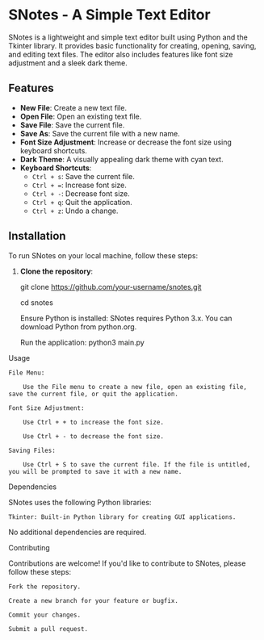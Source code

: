 # SNotes - A Simple Text Editor

SNotes is a lightweight and simple text editor built using Python and the Tkinter library. It provides basic functionality for creating, opening, saving, and editing text files. The editor also includes features like font size adjustment and a sleek dark theme.


## Features

- **New File**: Create a new text file.
- **Open File**: Open an existing text file.
- **Save File**: Save the current file.
- **Save As**: Save the current file with a new name.
- **Font Size Adjustment**: Increase or decrease the font size using keyboard shortcuts.
- **Dark Theme**: A visually appealing dark theme with cyan text.
- **Keyboard Shortcuts**:
  - `Ctrl + s`: Save the current file.
  - `Ctrl + =`: Increase font size.
  - `Ctrl + -`: Decrease font size.
  - `Ctrl + q`: Quit the application.
  - `Ctrl + z`: Undo a change.
  

## Installation

To run SNotes on your local machine, follow these steps:

1. **Clone the repository**:
   
   git clone https://github.com/your-username/snotes.git

   cd snotes

    Ensure Python is installed:
    SNotes requires Python 3.x. You can download Python from python.org.

    Run the application:
    python3 main.py

Usage

    File Menu:

        Use the File menu to create a new file, open an existing file, save the current file, or quit the application.

    Font Size Adjustment:

        Use Ctrl + + to increase the font size.

        Use Ctrl + - to decrease the font size.

    Saving Files:

        Use Ctrl + S to save the current file. If the file is untitled, you will be prompted to save it with a new name.

Dependencies

SNotes uses the following Python libraries:

    Tkinter: Built-in Python library for creating GUI applications.

No additional dependencies are required.


Contributing

Contributions are welcome! If you'd like to contribute to SNotes, please follow these steps:

    Fork the repository.

    Create a new branch for your feature or bugfix.

    Commit your changes.

    Submit a pull request.
